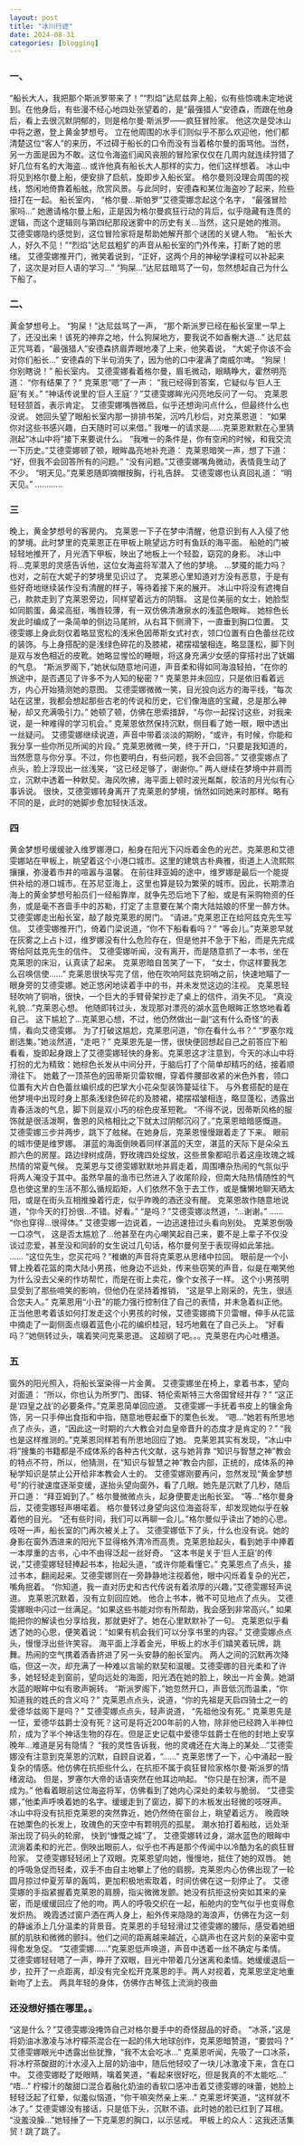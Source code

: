 ```yaml
---
layout: post
title: "冰川行迹"
date: 2024-08-31
categories: [blogging]
---
```



### 一、
“船长大人，我把那个斯派罗带来了！”“烈焰”达尼兹奔上船，似有些惊魂未定地说到。在他身后，有些漫不经心地四处张望着的，是“最强猎人”安德森，而跟在他身后，看上去很沉默阴郁的，则是格尔曼·斯派罗——疯狂冒险家。
他这次是受冰山中将之邀，登上黄金梦想号。
立在他周围的水手们则似乎不那么欢迎他，他们都清楚这位“客人”的来历，不过碍于船长的口令而没有当着格尔曼的面骂他。当然，另一方面是因为不敢。这位令海盗们闻风丧胆的冒险家仅仅在几周内就连续狩猎了好几位有名的大海盗...
或许他真有船长大人那样的实力，他们这样想着。
冰山中将见到格尔曼上船，便安排了启航，旋即步入船长室。
格尔曼则没理会周围的视线，悠闲地倚靠着船舷，欣赏风景。与此同时，安德森和某位海盗吵了起来，险些扭打在一起。
船长室内，
“格尔曼...斯帕罗”艾德雯娜念起这个名字，
“最强冒险家吗...”
她邀请格尔曼上船，正是因为格尔曼疯狂行动的背后，似乎隐藏有连贯的逻辑，而这个逻辑则与第四纪那段迷雾中的历史有关...当然，这只是她的推测。
艾德雯娜隐约感觉到，这位冒险家将是帮助她解开那个谜团的关键人物。
“船长大人，好久不见！”“烈焰”达尼兹粗犷的声音从船长室的门外传来，打断了她的思绪。
艾德雯娜推开门，微笑着说到，“正好，这两个月的神秘学课程可以补起来了，这次是对巨人语的学习...”
“狗屎...”达尼兹暗骂了一句，忽然想起自己为什么下船了。

### 二、
黄金梦想号上。
“狗屎！”达尼兹骂了一声，
“那个斯派罗已经在船长室里一早上了，还没出来！该死的神弃之地，什么狗屎地方，要我说不如香榭大道...”
达尼兹正咒骂着，“最强猎人”安德森挤眉弄眼地凑了上来，他笑着说，
“大妮子你该不会对你们船长...”
安德森的下半句消失了，因为他的口中灌满了南威尔啤。
“狗屎！你别瞎说！”
船长室内。
艾德雯娜看着格尔曼，眉毛微动，眼睛睁大，霍然明亮道： 
“你有结果了？” 
克莱恩“嗯”了一声： 
“我已经得到答案，它疑似与‘巨人王庭’有关。” 
“神话传说里的‘巨人王庭’？”艾德雯娜眸光闪亮地反问了一句。 
克莱恩轻轻颔首，表示肯定。 
艾德雯娜嘴唇微启，似乎还想询问点什么，但最终什么也没说。
  	她回头望了眼船长室内那一排排书架，沉吟几秒后，对克莱恩道： 
  	“如果你对这些书感兴趣，白天随时可以来借。” 
  	我唯一的请求是……克莱恩默默在心里猜测起“冰山中将”接下来要说什么。 
  	“我唯一的条件是，你有空闲的时候，和我交流一下历史。”艾德雯娜顿了顿，眼眸晶亮地补充道： 
  	克莱恩暗笑一声，想了下道： 
  	“好，但我不会回答所有的问题。” 
  	“没有问题。”艾德雯娜嘴角微动，表情竟生动了不少。 
  	“明天见。”克莱恩随即摘帽按胸，行礼告辞。 
  	艾德雯娜也认真回礼道： 
  	“明天见。” 
  ………… 

### 三
晚上，黄金梦想号的客房内。
克莱恩一下子在梦中清醒，他意识到有人入侵了他的梦境。此时梦里的克莱恩正在甲板上眺望远方时有鱼跃的海平面。
船舱的门被轻轻地推开了，月光洒下甲板，映出了地板上一个轻盈，窈窕的身影。
冰山中将...克莱恩的灵感告诉他，这位女海盗将军潜入了他的梦境。
...梦魇的能力吗？也对，之前在大妮子的梦境里见识过了。
克莱恩心里知道对方没有恶意，于是有些好奇地继续装作没有清醒的样子，等待着接下来的展开。
冰山中将没有遮掩自己，款款走到了克莱恩旁边，同样望着远方的阴翳。
这是位美丽的女士，她脸型如同鹅蛋，鼻梁高挺，嘴唇较薄，有一双仿佛清澈泉水的浅蓝色眼眸。 
她棕色长发此时编成了一条简单的侧边马尾辫，从右耳下侧滑下，一直垂到胸口位置。 
艾德雯娜上身此刻仅着略显宽松的浅米色因蒂斯女式衬衣，领口位置有白色蕾丝花纹的装饰。与上身搭配的是浅绿色碎花的及膝裙，裙摆褶皱相连，略显蓬松，脚下则是双与发色相近的皮靴。她略显惺忪的睡眼，将这身充满少女感的穿搭衬出了妩媚的气息。 
“斯派罗阁下，”她状似随意地问道，声音柔和得如同海浪轻拍，“在你的旅途中，是否遇见了许多不为人知的秘密？”
克莱恩并未回应，只是依旧看着远方，内心开始猜测她的意图。
艾德雯娜微微一笑，目光投向远方的海平线，“每次站在这里，我都会想起那些古老的传说和历史，它们像海底的宝藏，总是那么神秘，却又充满吸引力。”
她顿了顿，仿佛在思索措辞，“与你一起探讨这些，对我来说，是一种难得的学习机会。”
克莱恩依然保持沉默，侧目看了她一眼，眼中透出一丝疑问。
艾德雯娜继续说道，声音中带着淡淡的期盼，“或许，有时候，你能和我分享一些你所见所闻的片段。”
克莱恩微微一笑，终于开口，“只要是我知道的，当然愿意与你分享。不过，你也要明白，有些问题，我不会回答。”
艾德雯娜点了点头，脸上浮现出一丝浅笑，“这已经足够了，谢谢你。”
两人继续在梦境中并肩而立，沉默中透着一种默契。海风吹拂，海平面上顿时波光粼粼，皎洁的月光似有心事诉说。
很快，艾德雯娜转身离开了克莱恩的梦境，悄然如同她来时那样。略有不同的是，此时的她脚步愈加轻快活泼。
### 四
黄金梦想号缓缓驶入维罗娜港口，船身在阳光下闪烁着金色的光芒。克莱恩和艾德雯娜站在甲板上，眺望着这个小港口城市。这里的建筑古朴典雅，街道上人流熙熙攘攘，弥漫着市井的喧嚣与温馨。
在前往拜亚姆的途中，维罗娜是最后一个能提供补给的港口城市。在苏尼亚海上，这里也算是较为繁荣的城市。因此，长期漂泊海上的黄金梦想号船员们一经船靠岸，就争先恐后地下了船，或是有采购物资的任务，或是毫不吝啬手中的苏勒，打定了主意要在某个南大陆姑娘的怀里一醉方休。
艾德雯娜走出船长室，敲了敲克莱恩的房门。
“请进。”克莱恩正在给阿兹克先生写信。
艾德雯娜推开门，倚着门梁说道，“你不下船看看吗？”
“等会儿。”克莱恩早就在灰雾之上占卜过，维罗娜没有什么危险存在，但是他并不急于下船，而是先完成寄给阿兹克先生的信件。
艾德雯娜听闻，没有离开，而是随意抓了一本书，坐在克莱恩的床沿，认真读了起来。
克莱恩暗自苦笑了一下，
“女士，你这样要我怎么召唤信使......”
克莱恩很快写完了信，他在吹响阿兹克铜哨之前，快速地瞄了一眼身旁的艾德雯娜。她正悠闲地读着手中的书，并未发觉这边的注视。
	克莱恩轻轻吹响了铜哨，很快，一个巨大的手臂骨架抄走了桌上的信件，消失不见。
“真没礼貌...”克莱恩心想。
他随即转过头，发现那对漂亮的湖水蓝色眼眸正悠悠地看着自己。
这下尴尬了...克莱恩心想，不过，他仍然做出一副“这有什么奇怪”的表情，看向艾德雯娜。
为了打破这尴尬，克莱恩问道，“你在看什么书？”
“罗塞尔戏剧选集。”她淡然道，“走吧？”
克莱恩先是一愣，很快便回想起自己之前答应下船看看，旋即起身跟上了艾德雯娜轻快的身影。克莱恩这才注意到，今天的冰山中将打扮的尤为精致：她棕色长发从中间分开，于脑后打了个简单却精巧的结，接着顺滑往下。 
她戴了一顶茶色的因蒂斯贝雷软帽，穿着件腰部收紧的米色外套，领口位置有大片白色蕾丝编织成的巴掌大小花朵型装饰蔓延往下。 
与外套搭配的是在他梦境中出现时身上那条浅绿色碎花的及膝裙，裙摆褶皱相连，略显蓬松，透露出青春活泼的气息，脚下则是双小巧的棕色皮革短靴。 
“不得不说，因蒂斯风格的服饰就是很活泼啊，鲁恩的风格相比之下就太过阴郁沉闷了。”克莱恩暗暗感慨道。
艾德雯娜三步并两步，跳下了舷梯。在她身后，克莱恩慢慢跟着走了下来。
眼前的城市便是维罗娜。
湛蓝的海面倒映着同样湛蓝的天空，湛蓝的天际下是朵朵五颜六色的房屋。路边绿树成荫，野玫瑰四处绽放，这些景象都昭示着这座玫瑰之城热情的常夏气候。
克莱恩与艾德雯娜默默地并肩走着，周围嘈杂热闹的气氛似乎将两人淹没于其中。虽然早晨的渔市已然进入了收尾阶段，但南大陆热情随性的气息也使这里的生活不那么循规蹈矩，人们依然不急于去工作，或是慵懒地聊天晒太阳，或是在街头互相推搡着行走，似乎昨晚的酒还没有醒。
克莱恩故作随意地说道，“你今天的打扮很...不错。好看。”
“是吗？”艾德雯娜淡然道，“...谢谢。”
......
	“你也穿得...很得体。”
艾德雯娜一边说着，一边迅速扭过头看向别处。
克莱恩倒吸一口凉气，
这是否太尴尬了...他甚至在内心嘲笑起自己来，要不是上辈子不仅没谈过恋爱，甚至没和同龄的女生说过几句话，格尔曼何至于表现得如此笨拙。
......
“这位先生，您买花吗？”稚嫩的声音将克莱恩从思绪中拉回。
眼前是一个小臂上挽着花篮的南大陆小男孩，他身边不远处，传来些窃笑的声音，似是在嘲笑他为什么没去父亲的作坊帮忙，而是在街上卖花，像个女孩子一样。
这个小男孩明显受到了那些啼笑的影响，但他仍在坚持着推销，
“这是早上刚采的，先生，很适合您夫人。”
克莱恩用“小丑”的能力强行控制住了自己的表情，并未急着纠正他。正当他思考着该如何打发走这个小男孩的时候，艾德雯娜摘下贝雷帽，伸手从花篮中摘走了一副侧面点缀着蓝色小花的编织桂冠，轻巧地戴在了自己头上。
“好看吗？”她侧转过头，噙着笑问克莱恩道。
这超纲了吧。。。克莱恩在内心吐槽道。
### 五
窗外的阳光照入，将船长室染得一片金黄。 
  	艾德雯娜坐在椅上，拿着书本，望向对面道： 
  	“所以，你也认为所罗门、图铎、特伦索斯特三大帝国曾经并存？” 
  	“这正是‘四皇之战’的必要条件。”克莱恩简单回应道。 
  	艾德雯娜一手抚着书皮上的镶金角饰，另一只手伸出食指和中指，随意地卷起垂下的栗色长发。
“嗯...”她若有所思地点了点头，道，“因此这一时期的六大教会对血皇帝晋升的态度才是肯定的？”
“我也是这样推测的。”克莱恩同样若有所思地回应了她。
  	克莱恩其实有发现，“冰山中将”搜集的书籍都是不成体系的各种古代文献，这与她背靠	“知识与智慧之神”教会的特点不符，所以，他猜测，在“知识与智慧之神”教会内部，正统的，成体系的神秘学知识是禁止公开给非本教会人士的。 
  	艾德雯娜刚要再问，忽然发现“黄金梦想号”的行驶速度逐渐变缓，遂抬头望向窗外，看了几眼。她先是沉默了几秒，随后开口道： 
  “拜亚姆到了。” 
格尔曼微微点头，起身便要走出船长室。
“等...”格尔曼身后，艾德雯娜轻声嗫喏着。
格尔曼转过身望向这位海盗将军，却发现她似乎在躲着他的目光。
“还有些时间，我们可以再聊一会儿。”格尔曼似乎读出了她的心思。
吱呀一声，船长室的门再次被关上了。
艾德雯娜低下了头，什么也没有说。她的身影在窗外洒进来的阳光下显得格外清冷而高贵。克莱恩抬起头，看到她手中捧着一本厚重的古书，心中不由得泛起一丝好奇。
“这本书是关于‘巨人王庭’的传说，”艾德雯娜轻轻捧起书本，抬起头道，“或许你能看懂它。”
克莱恩点了点头，接过书本，翻阅起来。艾德雯娜则在一旁静静地注视着他，眼中闪烁着复杂的光芒，嘴角抿着。
“你知道，我一直对历史和古代传说有着浓厚的兴趣，”艾德雯娜轻声说道。
克莱恩沉默着，没有立刻回应她。
他合上书本，微不可见地点了点头。
艾德雯娜眼中闪过一丝满足。“如果这些书能对你有所帮助，我会感到非常高兴。”
如果能把你的解读也分享给我，那就更好了。她在心里默默补了一句。
克莱恩似乎看透了她的心思，便笑着说：“如果有机会我们可以分享书里的内容。”
艾德雯娜点点头，慢慢浮出些许笑容。
海平面上浮着金光，甲板上的水手们嬉笑着玩牌，跳舞。热闹的空气携着酒香挤进了另一头安静的船长室内。
两人之间的沉默再次降临，但这一次，却充满了一种难以言喻的默契和温暖。艾德雯娜的目光柔和了许多，她轻轻走到窗前，望向远处的海面，阳光洒在她的脸上，映出一片金黄。她湖水蓝的眼眸中似有歌声婉转。
“斯派罗阁下，”她忽然开口，声音低沉而温柔，“你知道我的姓氏的含义吗？”
克莱恩点点头，说道，“你的先祖是天启四骑士之一的爱德华兹阁下是吗？”
艾德雯娜点点头，轻声说道，
“先祖他没有死。”
克莱恩先是一怔，爱德华兹爵士没有死？这可是将近200年前的人物，除非他已经跨入半神位阶，成为了半个神话生物的存在。但是正史记载中爱德华兹爵士在他的封地上安享晚年...难道是另有隐情？
“我的灵性告诉我，他的灵魂还在大海上的某处...”艾德雯娜没有注意到克莱恩的沉默，自顾自说着，“......”
克莱恩愣了一下，心中涌起一股复杂的情感。他仿佛在抗拒些什么，在抗拒不属于疯狂冒险家格尔曼·斯派罗的情绪波动。
但是，罗塞尔大帝的话语突然在他耳边响起。
“你只是在扮演，而不是成为。”
他看着眼前这位海盗将军，仿佛看到了她内心深处的柔软与脆弱。
“艾德雯娜，”他柔声呼唤着她的名字。缓缓走到了窗边，脚下的木板发出轻微的吱呀声。
冰山中将没有抗拒克莱恩的突然靠近，她仍然倚在窗台上，眺望着远方。
晚霞映在她栗色的长发上，玫瑰色的天空中有颗明亮的孤星。
潮水拍打着船舷，远处渐渐出现了码头的轮廓，
快到“慷慨之城”了。
艾德雯娜转过身，湖水蓝色的眼眸中流淌着柔和的光芒。倒映出眼前人，似乎也不再是那个传闻中以冷酷为名的疯狂冒险家。
艾德雯娜轻轻闭上了双眼。克莱恩望向她，慢慢地，抵住了她的双唇。
她的呼吸急促而轻柔，双手不由自主地攀上了他的肩膀。克莱恩内心仿佛出现了一轮圆月掠过仲夏芳草的轰鸣，更加积极地索取着，时间仿佛在这一刻停止了。
艾德雯娜的手指紧握着克莱恩的肩膀，指尖微微发颤。她没有抗拒这份突如其来的亲密，而是缓缓回应了他的吻。两人的呼吸交织在一起，船舱内的空气似乎也变得愈发炽热。
晚霞透过窗户洒在两人身上，船外传来隐隐的海浪声，仿佛在为这一刻的静谧添上几分温柔的背景音。克莱恩的手轻轻滑过艾德雯娜的腰际，感受着她细腻的肌肤和微微的颤抖。他们之间的距离越来越近，心跳声也在这片刻的亲密中变得愈发急促。
“艾德雯娜……”克莱恩低声唤道，声音中透着一丝不确定与柔情。
艾德雯娜轻轻嗯了一声，睁开了双眼，目光中带着几分迷离和柔情。她缓缓退后一步，拉开了一点距离，却没有完全松开克莱恩的手。两人对视着，克莱恩坚定地重新吻了上去。
两具年轻的身体，仿佛作古琴弦上流淌的夜曲

### 还没想好插在哪里。。
“这是什么？”艾德雯娜没掩饰自己对格尔曼手中的奇怪甜品的好奇。
“冰茶，”这是将奶油冰激凌与冰柠檬茶混合在一起的伟大地球创作，克莱恩暗赞道，“要尝吗？”
艾德雯娜眼光中透露出些犹豫，“我不太会吃冰…”
克莱恩听闻，先吸了一口冰茶，将冰柠茶酸甜的汁水浸入上层的奶油中，随后他轻咬了一块儿冰激凌下来，含在口中。
艾德雯娜眨了眨眼睛，噙着笑道，“看起来很好吃，但是我真的不太能吃…”
“唔…”
柠檬汁的酸甜口混合着融化奶油的香软口感冲击着艾德雯娜的味蕾，她脸上轻轻泛起了红晕，似羞似恼道，“你干嘛突然亲上来…”
克莱恩坏笑道，“这样就不冰了。”
艾德雯娜没有接话，只是低下头，沉默不语。此时她的脸已红到了耳根。
“没羞没臊…”她轻捶了一下克莱恩的胸口，以示惩戒。
甲板上的众人：这我还活集贸！跳了跳了。